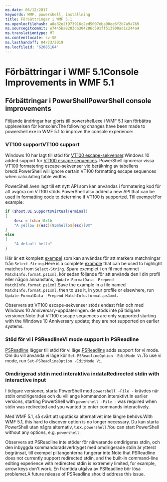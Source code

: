 ```yaml
---
ms.date: 06/12/2017
keywords: WMF, powershell, inställning
title: Förbättringar i WMF 5.1
ms.openlocfilehash: a8e82e2f973916c2ed5007eba90ee6f2b7a9a769
ms.sourcegitcommit: e7445ba8203da304286c591ff513900ad1c244a4
ms.translationtype: MT
ms.contentlocale: sv-SE
ms.lasthandoff: 04/23/2019
ms.locfileid: "62085164"
---
```

# <a name="console-improvements-in-wmf-51"></a><span data-ttu-id="a062e-103">Förbättringar i WMF 5.1</span><span class="sxs-lookup"><span data-stu-id="a062e-103">Console Improvements in WMF 5.1</span></span>

## <a name="powershell-console-improvements"></a><span data-ttu-id="a062e-104">Förbättringar i PowerShell</span><span class="sxs-lookup"><span data-stu-id="a062e-104">PowerShell console improvements</span></span>

<span data-ttu-id="a062e-105">Följande ändringar har gjorts till powershell.exe i WMF 5.1 kan förbättra upplevelsen för konsolen:</span><span class="sxs-lookup"><span data-stu-id="a062e-105">The following changes have been made to powershell.exe in WMF 5.1 to improve the console experience:</span></span>

### <a name="vt100-support"></a><span data-ttu-id="a062e-106">VT100 support</span><span class="sxs-lookup"><span data-stu-id="a062e-106">VT100 support</span></span>

<span data-ttu-id="a062e-107">Windows 10 har lagt till stöd för [VT100 escape-sekvenser](/windows/console/console-virtual-terminal-sequences).</span><span class="sxs-lookup"><span data-stu-id="a062e-107">Windows 10 added support for [VT100 escape sequences](/windows/console/console-virtual-terminal-sequences).</span></span>
<span data-ttu-id="a062e-108">PowerShell ignorerar vissa VT100 formatering escape-sekvenser vid beräkning av tabellens bredd.</span><span class="sxs-lookup"><span data-stu-id="a062e-108">PowerShell will ignore certain VT100 formatting escape sequences when calculating table widths.</span></span>

<span data-ttu-id="a062e-109">PowerShell även lagt till ett nytt API som kan användas i formatering kod för att avgöra om VT100 stöds.</span><span class="sxs-lookup"><span data-stu-id="a062e-109">PowerShell also added a new API that can be used in formatting code to determine if VT100 is supported.</span></span>
<span data-ttu-id="a062e-110">Till exempel:</span><span class="sxs-lookup"><span data-stu-id="a062e-110">For example:</span></span>

```powershell
if ($host.UI.SupportsVirtualTerminal)
{
    $esc = [char]0x1b
    "A yellow ${esc}[93mhello${esc}[0m"
}
else
{
    "A default hello"
}
```

<span data-ttu-id="a062e-111">Här är ett komplett [exempel](https://gist.github.com/lzybkr/dcb973dccd54900b67783c48083c28f7) som kan användas för att markera matchningar från `Select-String`.</span><span class="sxs-lookup"><span data-stu-id="a062e-111">Here is a complete [example](https://gist.github.com/lzybkr/dcb973dccd54900b67783c48083c28f7) that can be used to highlight matches from `Select-String`.</span></span>
<span data-ttu-id="a062e-112">Spara exemplet i en fil med namnet `MatchInfo.format.ps1xml`, kör sedan följande för att använda den i din profil eller någon annanstans, `Update-FormatData -Prepend MatchInfo.format.ps1xml`.</span><span class="sxs-lookup"><span data-stu-id="a062e-112">Save the example in a file named `MatchInfo.format.ps1xml`, then to use it, in your profile or elsewhere, run `Update-FormatData -Prepend MatchInfo.format.ps1xml`.</span></span>

<span data-ttu-id="a062e-113">Observera att VT100 escape-sekvenser stöds endast från och med Windows 10 Anniversary-uppdateringen. de stöds inte på tidigare versioner.</span><span class="sxs-lookup"><span data-stu-id="a062e-113">Note that VT100 escape sequences are only supported starting with the Windows 10 Anniversary update; they are not supported on earlier systems.</span></span>

### <a name="vi-mode-support-in-psreadline"></a><span data-ttu-id="a062e-114">Stöd för vi i PSReadline</span><span class="sxs-lookup"><span data-stu-id="a062e-114">Vi mode support in PSReadline</span></span>

<span data-ttu-id="a062e-115">[PSReadline](https://github.com/lzybkr/PSReadLine) lägger till stöd för vi läge.</span><span class="sxs-lookup"><span data-stu-id="a062e-115">[PSReadline](https://github.com/lzybkr/PSReadLine) adds support for vi mode.</span></span> <span data-ttu-id="a062e-116">Om du vill använda vi läge kör `Set-PSReadlineOption -EditMode Vi`.</span><span class="sxs-lookup"><span data-stu-id="a062e-116">To use vi mode, run `Set-PSReadlineOption -EditMode Vi`.</span></span>

### <a name="redirected-stdin-with-interactive-input"></a><span data-ttu-id="a062e-117">Omdirigerad stdin med interaktiva indata</span><span class="sxs-lookup"><span data-stu-id="a062e-117">Redirected stdin with interactive input</span></span>

<span data-ttu-id="a062e-118">I tidigare versioner, starta PowerShell med `powershell -File -` krävdes när stdin omdirigerades och du vill ange kommandon interaktivt.</span><span class="sxs-lookup"><span data-stu-id="a062e-118">In earlier versions, starting PowerShell with `powershell -File -` was required when stdin was redirected and you wanted to enter commands interactively.</span></span>

<span data-ttu-id="a062e-119">Med WMF 5.1, så svårt att upptäcka alternativet inte längre behövs.</span><span class="sxs-lookup"><span data-stu-id="a062e-119">With WMF 5.1, this hard to discover option is no longer necessary.</span></span>
<span data-ttu-id="a062e-120">Du kan starta PowerShell utan några alternativ, t.ex. `powershell`.</span><span class="sxs-lookup"><span data-stu-id="a062e-120">You can start PowerShell without any options, e.g. `powershell`.</span></span>

<span data-ttu-id="a062e-121">Observera att PSReadline inte stöder för närvarande omdirigeras stdin, och den inbyggda kommandoradsverktyget med omdirigerade stdin är ytterst begränsat, till exempel piltangenterna fungerar inte.</span><span class="sxs-lookup"><span data-stu-id="a062e-121">Note that PSReadline does not currently support redirected stdin, and the built-in command-line editing experience with redirected stdin is extremely limited, for example, arrow keys don't work.</span></span>
<span data-ttu-id="a062e-122">En framtida utgåva av PSReadline bör lösa problemet.</span><span class="sxs-lookup"><span data-stu-id="a062e-122">A future release of PSReadline should address this issue.</span></span>